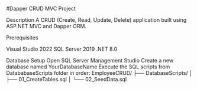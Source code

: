 #Dapper CRUD MVC Project

Description
A CRUD (Create, Read, Update, Delete) application built using ASP.NET MVC and Dapper ORM.

Prerequisites

Visual Studio 2022 
SQL Server 2019 
.NET 8.0 

Database Setup
Open SQL Server Management Studio
Create a new database named YourDatabaseName
Execute the SQL scripts from DatababaseScripts folder in order:
EmployeeCRUD/
├── DatabaseScripts/
│   ├── 01_CreateTables.sql
│   └── 02_SeedData.sql


